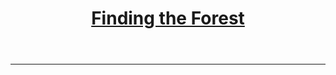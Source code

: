 <header>
  <div class="container">
    <h1><a href="/">Finding the Forest</a></h1>
  </div>
</header>

<div class="container">
	<hr>
</div>
